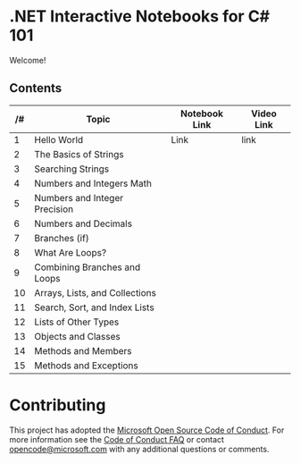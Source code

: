 # .NET Interactive Notebooks for C# 101

Welcome!

## Contents

/# | Topic                         | Notebook Link         | Video Link 
---|-------------------------------|-----------------------|-----------
1  | Hello World                   | Link | link
2  | The Basics of Strings         | |
3  | Searching Strings             | |
4  | Numbers and Integers Math     | |
5  | Numbers and Integer Precision | | 
6  | Numbers and Decimals          | | 
7  | Branches (if)                 | |
8  | What Are Loops?               | | 
9  | Combining Branches and Loops  | | 
10 | Arrays, Lists, and Collections| | 
11 | Search, Sort, and Index Lists | | 
12 | Lists of Other Types          | | 
13 | Objects and Classes           | | 
14 | Methods and Members           | | 
15 | Methods and Exceptions        | | 




# Contributing

This project has adopted the [Microsoft Open Source Code of Conduct](https://opensource.microsoft.com/codeofconduct/). For more information see the [Code of Conduct FAQ](https://opensource.microsoft.com/codeofconduct/faq/) or contact [opencode@microsoft.com](mailto:opencode@microsoft.com) with any additional questions or comments.
